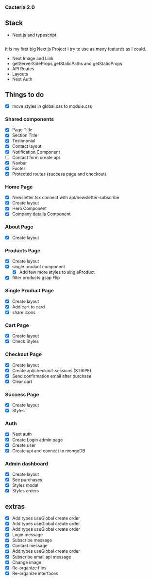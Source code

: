 ### Cacteria 2.0

## Stack

- Next.js and typescript

##

It is my first big Next.js Project I try to use as many features as I could.

- Next Image and Link
- getServerSideProps,getStaticPaths and getStaticProps
- API Routes
- Layouts
- Next Auth

## Things to do

- [x] move styles in global.css to module.css

### Shared components

- [x] Page Title
- [x] Section Title
- [x] Testimonial
- [x] Contact layout
- [x] Notification Component
- [ ] Contact form create api
- [x] Navbar
- [x] Footer
- [x] Protected routes (success page and checkout)

### Home Page

- [x] Newsletter.tsx connect with api/newsletter-subscribe
- [x] Create layout
- [x] Hero Component
- [x] Company details Component

### About Page

- [x] Create layout

### Products Page

- [x] Create layout
- [x] single product component
  - [x] Add few more styles to singleProduct
- [x] filter products gsap Flip

### Single Product Page

- [x] Create layout
- [x] Add cart to card
- [x] share icons

### Cart Page

- [x] Create layout
- [x] Check Styles

### Checkout Page

- [x] Create layout
- [x] Create api/checkout-sessions (STRIPE)
- [x] Send confirmation email after purchase
- [x] Clear cart

### Success Page

- [x] Create layout
- [x] Styles

### Auth

- [x] Next auth
- [x] Create Login admin page
- [x] Create user
- [x] Create api and connect to mongoDB

### Admin dashboard

- [x] Create layout
- [x] See purchases
- [x] Styles modal
- [x] Styles orders

## extras

- [x] Add types useGlobal create order
- [x] Add types useGlobal create order
- [x] Add types useGlobal create order
- [x] Login message
- [x] Subscribe message
- [x] Contact message
- [x] Add types useGlobal create order
- [x] Subscribe email api message
- [x] Change image
- [x] Re-organize files
- [x] Re-organize interfaces
